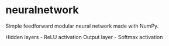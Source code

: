 # neuralnetwork

Simple feedforward modular neural network made with NumPy. 


Hidden layers - ReLU activation
Output layer - Softmax activation
